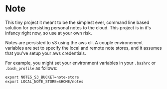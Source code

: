 # Note

This tiny project it meant to be the simplest ever, command line based solution for persisting personal notes to the cloud. This project is in it's infancy right now, so use at your own risk.

Notes are persisted to s3 using the aws cli. A couple environement variables are set to specify the local and remote note stores, and it assumes that you've setup your aws credentials.

For example, you might set your environment variables in your `.bashrc` or `.bash_profile` as follows:

```shell
export NOTES_S3_BUCKET=note-store
export LOCAL_NOTE_STORE=$HOME/notes
```

